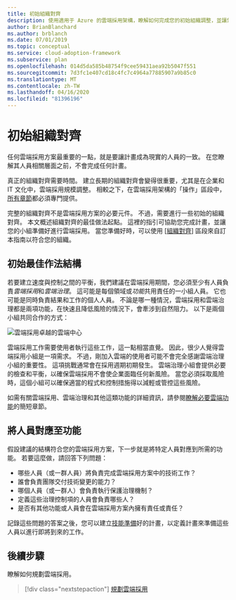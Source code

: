 ```yaml
---
title: 初始組織對齊
description: 使用適用于 Azure 的雲端採用架構，瞭解如何完成您的初始組織調整，並讓您的小組準備好進行雲端採用。
author: BrianBlanchard
ms.author: brblanch
ms.date: 07/01/2019
ms.topic: conceptual
ms.service: cloud-adoption-framework
ms.subservice: plan
ms.openlocfilehash: 014d5da585b48754f9cee59431aea92b5047f551
ms.sourcegitcommit: 7d3fc1e407cd18c4fc7c4964a77885907a9b85c0
ms.translationtype: MT
ms.contentlocale: zh-TW
ms.lasthandoff: 04/16/2020
ms.locfileid: "81396196"
---
```

# <a name="initial-organization-alignment"></a>初始組織對齊

任何雲端採用方案最重要的一點，就是要讓計畫成為現實的人員的一致。 在您瞭解其人員相關層面之前，不會完成任何計畫。

真正的組織對齊需要時間。 建立長期的組織對齊會變得很重要，尤其是在企業和 IT 文化中，雲端採用規模調整。 相較之下，在雲端採用架構的「操作」區段中，[所有章節](../organize/index.md)都必須專門提供。

完整的組織對齊不是雲端採用方案的必要元件。 不過，需要進行一些初始的組織對齊。 本文概述組織對齊的最佳做法起點。 這裡的指引可協助您完成計畫，並讓您的小組準備好進行雲端採用。 當您準備好時，可以使用 [[組織對齊](../organize/index.md)] 區段來自訂本指南以符合您的組織。

## <a name="initial-best-practice-structure"></a>初始最佳作法結構

若要建立速度與控制之間的平衡，我們建議在雲端採用期間，您必須至少有人員負責*雲端採用*和*雲端治理*。 這可能是每個領域或*功能*共用責任的一小組人員。 它也可能是同時負責結果和工作的個人人員。 不論是哪一種情況，雲端採用和雲端治理都是兩項功能，在快速且降低風險的情況下，會牽涉到自然阻力。 以下是兩個小組共同合作的方式：

![雲端採用卓越的雲端中心](../_images/ready/org-ready-best-practice.png)

雲端採用工作需要使用者執行這些工作，這一點相當直覺。 因此，很少人覺得雲端採用小組是一項需求。 不過，剛加入雲端的使用者可能不會完全感謝雲端治理小組的重要性。 這項挑戰通常會在採用週期初期發生。 雲端治理小組會提供必要的檢查和平衡，以確保雲端採用不會使企業面臨任何新風險。 當您必須採取風險時，這個小組可以確保適當的程式和控制措施得以減輕或管控這些風險。

如需有關雲端採用、雲端治理和其他這類功能的詳細資訊，請參閱[瞭解必要雲端功能](../organize/index.md#understand-required-cloud-capabilities)的簡短章節。

## <a name="map-people-to-capabilities"></a>將人員對應至功能

假設建議的結構符合您的雲端採用方案，下一步就是將特定人員對應到所需的功能。 若要這麼做，請回答下列問題：

- 哪些人員（或一群人員）將負責完成雲端採用方案中的技術工作？
- 誰會負責團隊交付技術變更的能力？
- 哪個人員（或一群人）會負責執行保護治理機制？
- 定義這些治理控制項的人員會負責哪些人？
- 是否有其他功能或人員會在雲端採用方案內擁有責任或責任？

記錄這些問題的答案之後，您可以建立[技能準備](./adapt-roles-skills-processes.md)好的計畫，以定義計畫來準備這些人員以進行即將到來的工作。

## <a name="next-steps"></a>後續步驟

瞭解如何規劃雲端採用。

> [!div class="nextstepaction"]
> [規劃雲端採用](./plan-intro.md)
